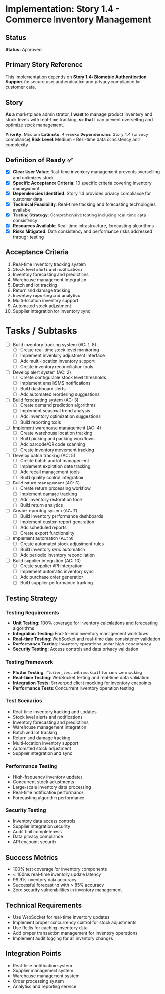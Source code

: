 # Implementation: Story 1.4 - Commerce Inventory Management

## Status
**Status:** Approved

## Primary Story Reference
This implementation depends on **Story 1.4: Biometric Authentication Support** for secure user authentication and privacy compliance for customer data.

## Story
**As a** marketplace administrator,
**I want** to manage product inventory and stock levels with real-time tracking,
**so that** I can prevent overselling and optimize stock management.

**Priority**: Medium
**Estimate**: 4 weeks
**Dependencies**: Story 1.4 (privacy compliance)
**Risk Level**: Medium - Real-time data consistency and complexity

## Definition of Ready ✅

- [x] **Clear User Value**: Real-time inventory management prevents overselling and optimizes stock
- [x] **Specific Acceptance Criteria**: 10 specific criteria covering inventory management
- [x] **Dependencies Identified**: Story 1.4 provides privacy compliance for customer data
- [x] **Technical Feasibility**: Real-time tracking and forecasting technologies available
- [x] **Testing Strategy**: Comprehensive testing including real-time data consistency
- [x] **Resources Available**: Real-time infrastructure, forecasting algorithms
- [x] **Risks Mitigated**: Data consistency and performance risks addressed through testing

## Acceptance Criteria
1. Real-time inventory tracking system
2. Stock level alerts and notifications
3. Inventory forecasting and predictions
4. Warehouse management integration
5. Batch and lot tracking
6. Return and damage tracking
7. Inventory reporting and analytics
8. Multi-location inventory support
9. Automated stock adjustment
10. Supplier integration for inventory sync

# Tasks / Subtasks
- [ ] Build inventory tracking system (AC: 1, 8)
  - [ ] Create real-time stock level monitoring
  - [ ] Implement inventory adjustment interface
  - [ ] Add multi-location inventory support
  - [ ] Create inventory reconciliation tools
- [ ] Develop alert system (AC: 2)
  - [ ] Create configurable stock level thresholds
  - [ ] Implement email/SMS notifications
  - [ ] Build dashboard alerts
  - [ ] Add automated reordering suggestions
- [ ] Build forecasting system (AC: 3)
  - [ ] Create demand prediction algorithms
  - [ ] Implement seasonal trend analysis
  - [ ] Add inventory optimization suggestions
  - [ ] Build reporting tools
- [ ] Implement warehouse management (AC: 4)
  - [ ] Create warehouse location tracking
  - [ ] Build picking and packing workflows
  - [ ] Add barcode/QR code scanning
  - [ ] Create inventory movement tracking
- [ ] Develop batch tracking (AC: 5)
  - [ ] Create batch and lot management
  - [ ] Implement expiration date tracking
  - [ ] Add recall management tools
  - [ ] Build quality control integration
- [ ] Build return management (AC: 6)
  - [ ] Create return processing workflow
  - [ ] Implement damage tracking
  - [ ] Add inventory restoration tools
  - [ ] Build return analytics
- [ ] Create reporting system (AC: 7)
  - [ ] Build inventory performance dashboards
  - [ ] Implement custom report generation
  - [ ] Add scheduled reports
  - [ ] Create export functionality
- [ ] Implement automation (AC: 9)
  - [ ] Create automated stock adjustment rules
  - [ ] Build inventory sync automation
  - [ ] Add periodic inventory reconciliation
- [ ] Build supplier integration (AC: 10)
  - [ ] Create supplier API integration
  - [ ] Implement automatic inventory sync
  - [ ] Add purchase order generation
  - [ ] Build supplier performance tracking

## Testing Strategy

### Testing Requirements
- **Unit Testing**: 100% coverage for inventory calculations and forecasting algorithms
- **Integration Testing**: End-to-end inventory management workflows
- **Real-time Testing**: WebSocket and real-time data consistency validation
- **Performance Testing**: Inventory operations under high concurrency
- **Security Testing**: Access controls and data privacy validation

### Testing Framework
- **Flutter Testing**: `flutter_test` with `mocktail` for service mocking
- **Real-time Testing**: WebSocket testing and real-time data validation
- **Integration Tests**: Serverpod client mocking for inventory endpoints
- **Performance Tests**: Concurrent inventory operation testing

### Test Scenarios
- Real-time inventory tracking and updates
- Stock level alerts and notifications
- Inventory forecasting and predictions
- Warehouse management integration
- Batch and lot tracking
- Return and damage tracking
- Multi-location inventory support
- Automated stock adjustment
- Supplier integration and sync

### Performance Testing
- High-frequency inventory updates
- Concurrent stock adjustments
- Large-scale inventory data processing
- Real-time notification performance
- Forecasting algorithm performance

### Security Testing
- Inventory data access controls
- Supplier integration security
- Audit trail completeness
- Data privacy compliance
- API endpoint security

## Success Metrics
- 100% test coverage for inventory components
- < 100ms real-time inventory update latency
- 99.9% inventory data accuracy
- Successful forecasting with > 85% accuracy
- Zero security vulnerabilities in inventory management

## Technical Requirements
- Use WebSocket for real-time inventory updates
- Implement proper concurrency control for stock adjustments
- Use Redis for caching inventory data
- Add proper transaction management for inventory operations
- Implement audit logging for all inventory changes

## Integration Points
- Real-time notification system
- Supplier management system
- Warehouse management system
- Order processing system
- Analytics and reporting service